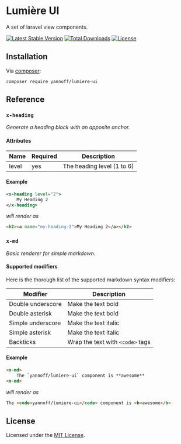 # Lumière UI

A set of laravel view components.


[![Latest Stable Version](https://poser.pugx.org/yannoff/lumiere-ui/v/stable)](https://packagist.org/packages/yannoff/lumiere-ui)
[![Total Downloads](https://poser.pugx.org/yannoff/lumiere-ui/downloads)](https://packagist.org/packages/yannoff/lumiere-ui)
[![License](https://poser.pugx.org/yannoff/lumiere-ui/license)](https://packagist.org/packages/yannoff/lumiere-ui)

## Installation

Via [composer](https://getcomposer.org):

```
composer require yannoff/lumiere-ui
```

## Reference

### `x-heading`

_Generate a heading block with an apposite anchor._

#### Attributes

Name|Required|Description
---|---|---
level|yes|The heading level (1 to 6)

#### Example

```xml
<x-heading level="2">
    My Heading 2
</x-heading>
```

_will render as_

```html
<h2><a name="my-heading-2">My Heading 2</a></h2>
```

### `x-md`

_Basic renderer for simple markdown._

#### Supported modifiers

Here is the thorough list of the supported markdown syntax modifiers:

Modifier|Description
---|---
Double underscore|Make the text bold
Double asterisk|Make the text bold
Simple underscore|Make the text italic
Simple asterisk|Make the text italic
Backticks|Wrap the text with `<code>` tags


#### Example


```html
<x-md>
    The `yannoff/lumiere-ui` component is **awesome**
<x-md>
```

_will render as_

```html
The <code>yannoff/lumiere-ui</code> component is <b>awesome</b>
```

## License

Licensed under the [MIT License](LICENSE).
